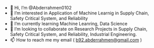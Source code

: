 - 👋 Hi, I’m @Abderrahmen0102
- 👀 I’m interested in Application of Machine Learnig in Supply Chain, Safety Critical System, and Reliability
- 🌱 I’m currently learning Machine Leanring, Data Science 
- 💞️ I’m looking to collaborate on Research Projects in Supply Chain, Safety Critical System, and Reliability, Industrial Engineering.
- 📫 How to reach me my email ( b92.abderrahmen@gmail.com )

<!---
Abderrahmen0102/Abderrahmen0102 is a ✨ special ✨ repository because its `README.md` (this file) appears on your GitHub profile.
You can click the Preview link to take a look at your changes.
--->
